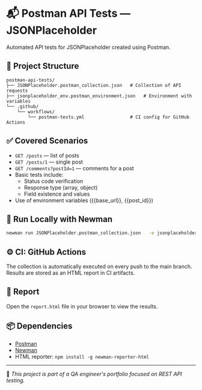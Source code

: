 
# 📬 Postman API Tests — JSONPlaceholder

Automated API tests for JSONPlaceholder created using Postman.

## 📁 Project Structure

```
postman-api-tests/
├── JSONPlaceholder.postman_collection.json   # Collection of API requests
├── jsonplaceholder_env.postman_environment.json   # Environment with variables
└── .github/
    └── workflows/
        └── postman-tests.yml                 # CI config for GitHub Actions
```

## ✅ Covered Scenarios

- `GET /posts` — list of posts
- `GET /posts/1` — single post
- `GET /comments?postId=1` — comments for a post
- Basic tests include:
  - Status code verification
  - Response type (array, object)
  - Field existence and values
- Use of environment variables ({{base_url}}, {{post_id}})

## 🧪 Run Locally with Newman

```bash
newman run JSONPlaceholder.postman_collection.json   -e jsonplaceholder_env.postman_environment.json   -r cli,html   --reporter-html-export report.html
```

## ⚙️ CI: GitHub Actions

The collection is automatically executed on every push to the main branch.
Results are stored as an HTML report in CI artifacts.

## 📄 Report

Open the `report.html` file in your browser to view the results.

## 📦 Dependencies

- [Postman](https://www.postman.com/)
- [Newman](https://github.com/postmanlabs/newman)
- HTML reporter: `npm install -g newman-reporter-html`

---

📁 *This project is part of a QA engineer's portfolio focused on REST API testing.*
